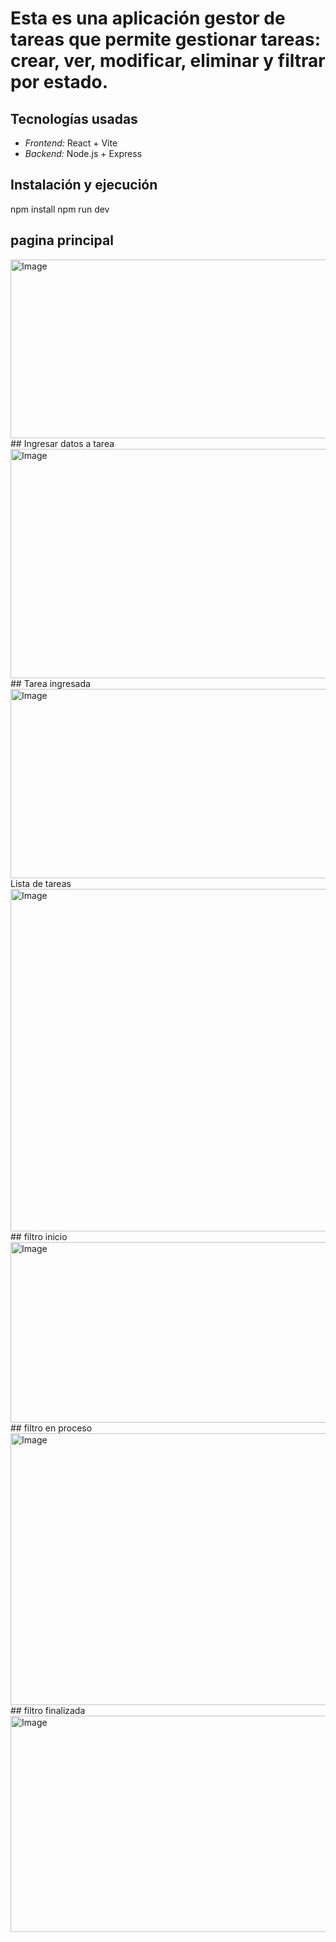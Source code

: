 # Esta es una aplicación gestor de tareas que permite gestionar tareas: crear, ver, modificar, eliminar y filtrar por estado.

## Tecnologías usadas

- *Frontend:* React + Vite
- *Backend:* Node.js + Express

## Instalación y ejecución
npm install
npm run dev

## pagina principal
<img width="589" height="286" alt="Image" src="https://github.com/user-attachments/assets/f85fb058-eeda-4746-a153-6ed4461383ec" />
## Ingresar datos a tarea
<img width="552" height="367" alt="Image" src="https://github.com/user-attachments/assets/7cf0081b-f504-4711-aba5-5ce90f92b4ab" />
## Tarea ingresada
<img width="597" height="303" alt="Image" src="https://github.com/user-attachments/assets/2ed60454-c7c0-4871-a614-13e24e497c4b" />
Lista de tareas
<img width="653" height="548" alt="Image" src="https://github.com/user-attachments/assets/86fa83d7-7dc2-426f-a57f-f4258fe4ffa4" />
## filtro inicio
<img width="578" height="289" alt="Image" src="https://github.com/user-attachments/assets/2d4b385f-602e-46fb-9569-56528d9c3a91" />
## filtro en proceso
<img width="641" height="435" alt="Image" src="https://github.com/user-attachments/assets/bf1405b1-1c0f-4438-ace8-4ff2f3764609" />
## filtro finalizada
<img width="636" height="346" alt="Image" src="https://github.com/user-attachments/assets/59793cc5-b834-4802-84ce-e618bcacd61c" />

